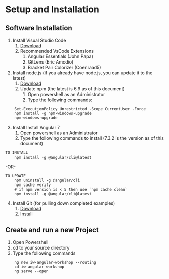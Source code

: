# Setup and Installation
## Software Installation
1. Install Visual Studio Code
    1. [Download](https://code.visualstudio.com/download)
    2. Recommended VsCode Extensions
        1. Angular Essentials (John Papa)
        2. GitLens (Eric Amodio)
        3. Bracket Pair Colorizer (Coenraad5)
2. Install node.js (if you already have node.js, you can update it to the latest)
    1. [Download](https://nodejs.org/en/download)
    2. Update npm (the latest is 6.9 as of this document)
	    1. Open powershell as an Administrator
		2. Type the following commands:
```
	Set-ExecutionPolicy Unrestricted -Scope CurrentUser -Force
	npm install -g npm-windows-upgrade
	npm-windows-upgrade
```
3. Install Install Angular 7
	1. Open powershell as an Administrator
	2. Type the following commands to install (7.3.2 is the version as of this document)
```
TO INSTALL
	npm install -g @angular/cli@latest
```


-OR-
```
TO UPDATE
	npm uninstall -g @angular/cli
	npm cache verify
	# if npm version is < 5 then use `npm cache clean` 
	npm install -g @angular/cli@latest
```
4. Install Git (for pulling down completed examples)
    1. [Download](https://git-scm.com/downloads)
    2. Install

## Create and run a new Project
1. Open Powershell
2. cd to your source directory
3. Type the following commands
```
	ng new iw-angular-workshop --routing
	cd iw-angular-workshop
	ng serve --open
```
